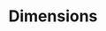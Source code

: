 ---
bigquery: https://console.cloud.google.com/bigquery?p=covid-19-dimensions-ai&page=table&d=data&t=publications
contributors: Digital Science, https://www.digital-science.com/
cost: Free for personal, non-commercial use.
description: Dimensions contains more than 100 million publications, ranging from
  articles published in scholarly journals, books and book chapters, to preprints
  and conference proceedings. All publications are contextualized with linked data
  sets, funding, publications, patents, clinical trials, and policy documents. You
  can also view associated categories, funders, institutions, and researcher profiles.
documentation: https://docs.dimensions.ai/bigquery/index.html
last_edit: Mon, 04 Apr 2022 19:04:00 GMT
location: https://www.dimensions.ai/products/free/
maintained_by: Digital Science, https://www.digital-science.com/
schema_fields: '[''original_title'', ''family_members_ids'', ''research_orgs'', ''research_org_countries'',
  ''language'', ''type'', ''patent_ids'', ''brief_title'', ''category_icrp_ct'', ''associated_publication_id'',
  ''funder_orgs'', ''category_uoa'', ''priority_year'', ''open_access_categories'',
  ''funding_aud'', ''funding_nzd'', ''date_modified'', ''pmid'', ''filing_status'',
  ''granted_date'', ''resulting_publication_ids'', ''aliases'', ''proceedings_title'',
  ''date_normal'', ''gender'', ''category_hrcs_rac'', ''concepts'', ''research_org_city_names'',
  ''publication_year'', ''citations'', ''arxiv_id'', ''abstract'', ''filing_year'',
  ''family_count'', ''links'', ''repository_url'', ''conference'', ''funding_cad'',
  ''open_access_categories_v2'', ''book_series_title'', ''investigators'', ''category_rcdc'',
  ''category_sdg'', ''category_bra'', ''address'', ''created_date'', ''publication_date'',
  ''email_address'', ''acronym'', ''cpc'', ''subtitles'', ''isbn'', ''application_number'',
  ''associated_grant_ids'', ''original_assignee_countries'', ''foa_number'', ''research_org_country_names'',
  ''parent_id'', ''issue'', ''category_for'', ''expiration_date'', ''funder_org'',
  ''date'', ''priority_date'', ''active_years'', ''phase'', ''funder_org_cities'',
  ''citations_count'', ''end_date'', ''metrics'', ''resulting_publication_doi'', ''funding_currency'',
  ''date_online'', ''legal_events'', ''reference_ids'', ''mesh_headings'', ''category_hra'',
  ''end_year'', ''researcher_ids'', ''external_ids'', ''kind'', ''funding_usd'', ''grant_number'',
  ''conditions'', ''ipcr'', ''research_org_state_names'', ''pmcid'', ''relationships'',
  ''funding_eur'', ''inventor_names'', ''funding_gbp'', ''name'', ''original_assignee_orgs'',
  ''assignee_orgs'', ''embargo_date'', ''original_assignee'', ''clinical_trial_ids'',
  ''source_id'', ''doi'', ''date_imported_gbq'', ''family_id'', ''book_title'', ''research_org_cities'',
  ''description'', ''jurisdiction'', ''wikipedia_url'', ''pages'', ''granted_year'',
  ''repository_name'', ''publisher'', ''start_year'', ''mesh_terms'', ''funding_jpy'',
  ''established'', ''title'', ''funder_org_acronyms'', ''altmetrics'', ''original_abstract'',
  ''funder_org_countries'', ''categories'', ''status'', ''funder_countries'', ''supporting_grant_ids'',
  ''authors'', ''current_assignee_orgs'', ''citation_string'', ''category_icrp_cso'',
  ''publication_ids'', ''labels'', ''organisation_details'', ''current_assignee'',
  ''filing_date'', ''funding_chf'', ''registry'', ''associated_publication_arxiv_id'',
  ''types'', ''volume'', ''funding_amount'', ''editors'', ''id'', ''category_hrcs_hc'',
  ''associated_publication_pmid'', ''eisbn'', ''acknowledgements'', ''acronyms'',
  ''expiration_year'', ''start_date'', ''funder_org_state_codes'', ''repository_id'',
  ''license'', ''cited_by_ids'', ''journal'', ''date_inserted'', ''research_org_state_codes'',
  ''year'', ''funding_cny'', ''current_assignee_countries'', ''associated_publication_doi'',
  ''funding_details'', ''linkout'', ''interventions'', ''date_print'', ''legal_status'',
  ''journal_lists'', ''assignee_countries'']'
shortname: dimensions
tags:
- scholarly literature
- patents
- funding
- clinical trials
- academic profiles
terms_of_use: 'Use of both the Dimensions COVID-19 dataset and full Dimensions dataset
  are subject to the Dimensions Terms of use: https://www.dimensions.ai/policies-terms-legal '
title: Dimensions
uuid: dcff88bd-fe6b-4fdb-8159-809bf9d7bc1c
---